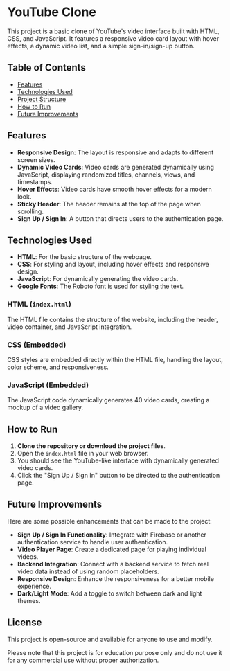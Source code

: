 # YouTube Clone

This project is a basic clone of YouTube's video interface built with HTML, CSS, and JavaScript. It features a responsive video card layout with hover effects, a dynamic video list, and a simple sign-in/sign-up button.

## Table of Contents

- [Features](#features)
- [Technologies Used](#technologies-used)
- [Project Structure](#project-structure)
- [How to Run](#how-to-run)
- [Future Improvements](#future-improvements)

## Features

- **Responsive Design**: The layout is responsive and adapts to different screen sizes.
- **Dynamic Video Cards**: Video cards are generated dynamically using JavaScript, displaying randomized titles, channels, views, and timestamps.
- **Hover Effects**: Video cards have smooth hover effects for a modern look.
- **Sticky Header**: The header remains at the top of the page when scrolling.
- **Sign Up / Sign In**: A button that directs users to the authentication page.

## Technologies Used

- **HTML**: For the basic structure of the webpage.
- **CSS**: For styling and layout, including hover effects and responsive design.
- **JavaScript**: For dynamically generating the video cards.
- **Google Fonts**: The Roboto font is used for styling the text.


### HTML (`index.html`)
The HTML file contains the structure of the website, including the header, video container, and JavaScript integration.

### CSS (Embedded)
CSS styles are embedded directly within the HTML file, handling the layout, color scheme, and responsiveness.

### JavaScript (Embedded)
The JavaScript code dynamically generates 40 video cards, creating a mockup of a video gallery.

## How to Run

1. **Clone the repository or download the project files**.
2. Open the `index.html` file in your web browser.
3. You should see the YouTube-like interface with dynamically generated video cards.
4. Click the "Sign Up / Sign In" button to be directed to the authentication page.

## Future Improvements

Here are some possible enhancements that can be made to the project:
- **Sign Up / Sign In Functionality**: Integrate with Firebase or another authentication service to handle user authentication.
- **Video Player Page**: Create a dedicated page for playing individual videos.
- **Backend Integration**: Connect with a backend service to fetch real video data instead of using random placeholders.
- **Responsive Design**: Enhance the responsiveness for a better mobile experience.
- **Dark/Light Mode**: Add a toggle to switch between dark and light themes.

## License

This project is open-source and available for anyone to use and modify.

Please note that this project is for education purpose only and do not use it for any commercial use without proper authorization.
